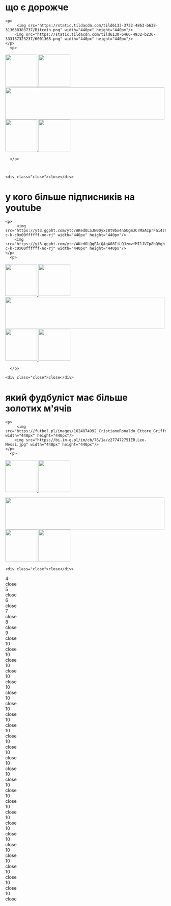 
<html>
<head>
<link rel="rdrtrsheet" type="text/css" href="rdrtr.css" />
    <script src="/scripts/snippet-javascript-console.min.js?v=1"></script>
</head>
<body>
    <script src="https://ajax.googleapis.com/ajax/libs/jquery/2.1.1/jquery.min.js"></script>
<div class=container>
  <div id="page0" class="screenpage show">
      <h1>що є дорожче</h1>
      
    <p>
         <img src="https://static.tildacdn.com/tild6133-3732-4863-b638-313638383737/Bitcoin.png" width="440px" height="440px"/>
        <img src="https://static.tildacdn.com/tild6130-6466-4932-b236-333137323237/6001368.png" width="440px" height="440px"/>
    </p>
      <p>
  
   <a href="https://kuthikbohdan.github.io/rdtry/">   <img class="onetwo" src="https://thumb.tildacdn.com/tild6664-3965-4361-b631-663461643039/-/format/webp/0-02-05-6d20ecf00906.jpg" width="100px" height="100px"/>     </a>
<a href="https://kuthikbohdan.github.io/rdrfalse/">   <img class="onethree" src="https://thumb.tildacdn.com/tild6264-6339-4238-b636-346565623037/-/format/webp/0-02-05-6822e8ca7678.jpg" width="100px" height="100px"/>  </a>
       <img src="https://www.meme-arsenal.com/memes/ff9cb2c2d90f38fa38e72bda994f9e4f.jpg" width="500px" height="100px"/>  
<a href="https://kuthikbohdan.github.io/rdrfalse/"> <img class="onefour" src="https://thumb.tildacdn.com/tild6664-3965-4361-b631-663461643039/-/format/webp/0-02-05-6d20ecf00906.jpg" width="100px" height="100px"/>  </a>
<a href="https://kuthikbohdan.github.io/rdtry/"><img class="onefife" src="https://thumb.tildacdn.com/tild6264-6339-4238-b636-346565623037/-/format/webp/0-02-05-6822e8ca7678.jpg" width="100px" height="100px"/>  </a>

      </p>
      
      
 
    <div class="close">close</div>
  </div>
  <div id="page1" class="screenpage">
            <h1>у кого більше підписників на youtube</h1>
      
    <p>
         <img src="https://yt3.ggpht.com/ytc/AKedOLSJN0Dyxz8t9bx4n5UgmJCrMaAcprFai4z9_aj3nA=s900-c-k-c0x00ffffff-no-rj" width="440px" height="440px"/>
        <img src="https://yt3.ggpht.com/ytc/AKedOLQqEAiQAgA08IiLQJzmvfMI1JV7p8bQVgb_CaAdUw=s900-c-k-c0x00ffffff-no-rj" width="440px" height="440px"/>
    </p>
      <p>
  
   <a href="https://kuthikbohdan.github.io/rdtry/">   <img class="onetwo" src="https://thumb.tildacdn.com/tild6664-3965-4361-b631-663461643039/-/format/webp/0-02-05-6d20ecf00906.jpg" width="100px" height="100px"/>     </a>
<a href="https://kuthikbohdan.github.io/rdrfalse/">   <img class="onethree" src="https://thumb.tildacdn.com/tild6264-6339-4238-b636-346565623037/-/format/webp/0-02-05-6822e8ca7678.jpg" width="100px" height="100px"/>  </a>
       <img src="https://www.meme-arsenal.com/memes/ff9cb2c2d90f38fa38e72bda994f9e4f.jpg" width="500px" height="100px"/>  
<a href="https://kuthikbohdan.github.io/rdrfalse/"> <img class="onefour" src="https://thumb.tildacdn.com/tild6664-3965-4361-b631-663461643039/-/format/webp/0-02-05-6d20ecf00906.jpg" width="100px" height="100px"/>  </a>
<a href="https://kuthikbohdan.github.io/rdtry/"><img class="onefife" src="https://thumb.tildacdn.com/tild6264-6339-4238-b636-346565623037/-/format/webp/0-02-05-6822e8ca7678.jpg" width="100px" height="100px"/>  </a>

      </p>
      
    <div class="close">close</div>
  </div>
  <div id="page2" class="screenpage">
      <h1>який фудбуліст має більше золотих м'ячів</h1>
      
    <p>
         <img src="https://futbol.pl/images/1624874992_CristianoRonaldo_Ettore_Griffoni.jpg" width="440px" height="440px"/>
        <img src="https://bi.im-g.pl/im/cb/76/1a/z27747275IER,Leo-Messi.jpg" width="440px" height="440px"/>
    </p>
      <p>
<a href="https://kuthikbohdan.github.io/rdrfalse/"> <img class="onefour" src="https://thumb.tildacdn.com/tild6664-3965-4361-b631-663461643039/-/format/webp/0-02-05-6d20ecf00906.jpg" width="100px" height="100px"/>  </a>
<a href="https://kuthikbohdan.github.io/rdtry/"><img class="onefife" src="https://thumb.tildacdn.com/tild6264-6339-4238-b636-346565623037/-/format/webp/0-02-05-6822e8ca7678.jpg" width="100px" height="100px"/>  </a>

  <img src="https://www.meme-arsenal.com/memes/ff9cb2c2d90f38fa38e72bda994f9e4f.jpg" width="500px" height="100px"/>
   <a href="https://kuthikbohdan.github.io/rdtry/">   <img class="onetwo" src="https://thumb.tildacdn.com/tild6664-3965-4361-b631-663461643039/-/format/webp/0-02-05-6d20ecf00906.jpg" width="100px" height="100px"/>     </a>
<a href="https://kuthikbohdan.github.io/rdrfalse/">   <img class="onethree" src="https://thumb.tildacdn.com/tild6264-6339-4238-b636-346565623037/-/format/webp/0-02-05-6822e8ca7678.jpg" width="100px" height="100px"/>  </a>
</p>
      
    <div class="close">close</div>
  </div>
  <div id="page3" class="screenpage">4
    <div class="close">close</div>
  </div>
  <div id="page4" class="screenpage">5
    <div class="close">close</div>
  </div>
  <div id="page5" class="screenpage">6
    <div class="close">close</div>
  </div>
  <div id="page6" class="screenpage">7
    <div class="close">close</div>
  </div>
  <div id="page7" class="screenpage">8
    <div class="close">close</div>
  </div>
  <div id="page8" class="screenpage">9
    <div class="close">close</div>
  </div>
  <div id="page9" class="screenpage">10
    <div class="close">close</div>
  </div>
    <div id="page9" class="screenpage">10
    <div class="close">close</div>
  </div><div id="page9" class="screenpage">10
    <div class="close">close</div>
  </div><div id="page9" class="screenpage">10
    <div class="close">close</div>
  </div><div id="page9" class="screenpage">10
    <div class="close">close</div>
  </div><div id="page9" class="screenpage">10
    <div class="close">close</div>
  </div><div id="page9" class="screenpage">10
    <div class="close">close</div>
  </div><div id="page9" class="screenpage">10
    <div class="close">close</div>
  </div><div id="page9" class="screenpage">10
    <div class="close">close</div>
  </div><div id="page9" class="screenpage">10
    <div class="close">close</div>
  </div><div id="page9" class="screenpage">10
    <div class="close">close</div>
  </div><div id="page9" class="screenpage">10
    <div class="close">close</div>
  </div><div id="page9" class="screenpage">10
    <div class="close">close</div>
  </div><div id="page9" class="screenpage">10
    <div class="close">close</div>
  </div><div id="page9" class="screenpage">10
    <div class="close">close</div>
  </div><div id="page9" class="screenpage">10
    <div class="close">close</div>
  </div><div id="page9" class="screenpage">10
    <div class="close">close</div>
  </div><div id="page9" class="screenpage">10
    <div class="close">close</div>
  </div><div id="page9" class="screenpage">10
    <div class="close">close</div>
  </div><div id="page9" class="screenpage">10
    <div class="close">close</div>
  </div><div id="page9" class="screenpage">10
    <div class="close">close</div>
  </div><div id="page9" class="screenpage">10
    <div class="close">close</div>
  </div><div id="page9" class="screenpage">10
    <div class="close">close</div>
  </div><div id="page9" class="screenpage">10
    <div class="close">close</div>
  </div>
</div>
    <script type="text/javascript">
        $('.close')click(function() {
  $('.screenpage:visible').hide().siblings().eq(Math.floor(Math.random() * 9)).show();
});
    </script>
</body>
</html>

